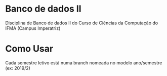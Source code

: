 # Banco de dados II
Disciplina de Banco de dados II do Curso de Ciências da Computação do IFMA (Campus Imperatriz)

# Como Usar
Cada semestre letivo está numa branch nomeada no modelo ano/semestre (ex: 2019/2)
